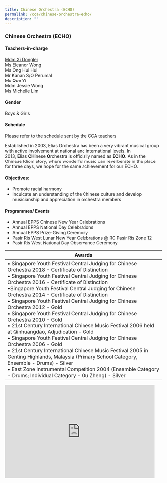 ```yaml
---
title: Chinese Orchestra (ECHO)
permalink: /cca/chinese-orchestra-echo/
description: ""
---
```

### Chinese Orchestra (ECHO)

#### Teachers-in-charge

[Mdm Xi Donglei](mailto:xi_donglei@moe.edu.sg)  
Ms Eleanor Wong  
Ms Ong Hui Hui  
Mr Kanan S/O Perumal  
Ms Que Yi  
Mdm Jessie Wong  
Ms Michelle Lim
  

#### Gender

Boys &amp; Girls

  

#### Schedule

Please refer to the schedule sent by the CCA teachers  
  
Established in 2003, Elias Orchestra has been a very vibrant musical group with active involvement at national and international levels. In 2013,&nbsp;**E**lias&nbsp;**CH**inese&nbsp;**O**rchestra is officially named as&nbsp;**ECHO**. As in the Chinese Idiom story, where wonderful music can reverberate in the place for three days, we hope for the same achievement for our ECHO.  
  

#### Objectives:

*   Promote racial harmony
*   Inculcate an understanding of the Chinese culture and develop musicianship and appreciation in orchestra members

  

#### Programmes/ Events

*   Annual EPPS Chinese New Year Celebrations
*   Annual EPPS National Day Celebrations
*   Annual EPPS Prize-Giving Ceremony    
*   Pasir Ris West Lunar New Year Celebrations @ RC Pasir Ris Zone 12
*   Pasir Ris West National Day Observance Ceremony

| Awards |
|---|
| • Singapore Youth Festival Central Judging for Chinese Orchestra 2018 - Certificate of Distinction<br>• Singapore Youth Festival Central Judging for Chinese Orchestra 2016 - Certificate of Distinction<br>•Singapore Youth Festival Central Judging for Chinese Orchestra 2014 - Certificate of Distinction<br>• Singapore Youth Festival Central Judging for Chinese Orchestra 2012 - Gold<br>• Singapore Youth Festival Central Judging for Chinese Orchestra 2010 - Gold<br>• 21st Century International Chinese Music Festival 2006 held at Qinhuangdao, Adjudication - Gold<br>• Singapore Youth Festival Central Judging for Chinese Orchestra 2006 - Gold<br>• 21st Century International Chinese Music Festival 2005 in Genting Highlands, Malaysia (Primary School Category, Ensemble - Drums) - Silver<br>• East Zone Instrumental Competition 2004 (Ensemble Category - Drums; Individual Category - Gu Zheng) - Silver |

<iframe allowfullscreen="true" height="299" width="480" frameborder="0" src="https://docs.google.com/presentation/d/e/2PACX-1vS1fHcwUd4i20tH5VtPbkSZsu-clULtXxONKJPXtcnQ_J-TTqwchZi4zZpmbuV0dab1EeOAecu3FDa9/embed?start=false&amp;loop=false&amp;delayms=5000"></iframe>